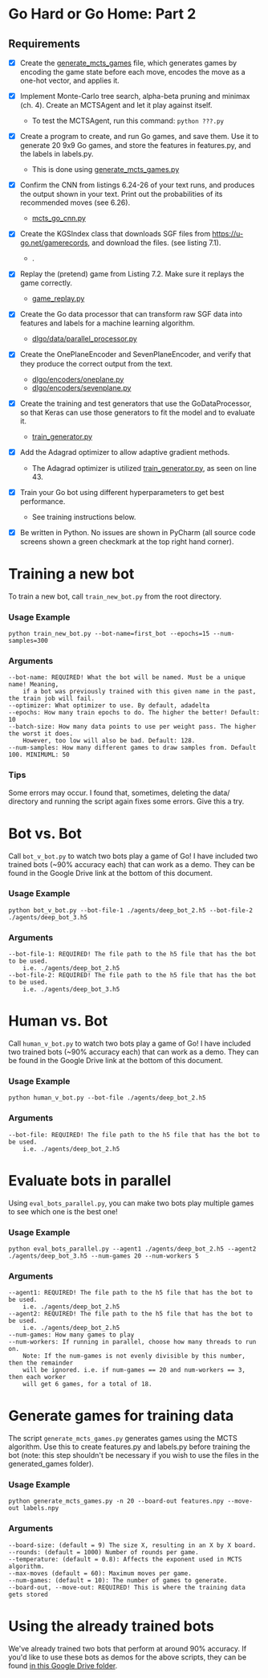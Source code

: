 # Go Hard or Go Home: Part 2

## Requirements
- [x] Create the [generate_mcts_games](./generate_mcts_games.py) file, which generates games by encoding the game state before each move, encodes the move as a one-hot vector, and applies it.
- [x] Implement Monte-Carlo tree search, alpha-beta pruning and minimax (ch. 4). Create an MCTSAgent and let it play against itself.
    - To test the MCTSAgent, run this command: `python ???.py`
- [x] Create a program to create, and run Go games, and save them. Use it to generate 20 9x9 Go games, and store the features in features.py, and the labels in labels.py.
    - This is done using [generate_mcts_games.py](./generate_mcts_games.py)
- [x] Confirm the CNN from listings 6.24-26 of your text runs, and produces the output shown in your text. Print out the probabilities of its recommended moves (see 6.26).
    - [mcts_go_cnn.py](./mcts_go_cnn.py)
- [x] Create the KGSIndex class that downloads SGF files from https://u-go.net/gamerecords, and download the files. (see listing 7.1).
    - .
- [x] Replay the (pretend) game from Listing 7.2. Make sure it replays the game correctly.
    - [game_replay.py](./game_replay.py)
- [x] Create the Go data processor that can transform raw SGF data into features and labels for a machine learning algorithm.
    - [dlgo/data/parallel_processor.py](./dlgo/data/parallel_processor.py)
- [x] Create the OnePlaneEncoder and SevenPlaneEncoder, and verify that they produce the correct output from the text.
    - [dlgo/encoders/oneplane.py](./dlgo/encoders/oneplane.py)
    - [dlgo/encoders/sevenplane.py](./dlgo/encoders/sevenplane.py)
- [x] Create the training and test generators that use the GoDataProcessor, so that Keras can use those generators to fit the model and to evaluate it.
    - [train_generator.py](./train_generator.py)
- [x] Add the Adagrad optimizer to allow adaptive gradient methods.
    - The Adagrad optimizer is utilized [train_generator.py](./train_generator.py), as seen on line 43.
- [x] Train your Go bot using different hyperparameters to get best performance.
    - See training instructions below.
- [x] Be written in Python. No issues are shown in PyCharm (all source code screens shown a green checkmark at the top right hand corner).



# Training a new bot
To train a new bot, call `train_new_bot.py` from the root directory.

### Usage Example
```
python train_new_bot.py --bot-name=first_bot --epochs=15 --num-samples=300
```

### Arguments
```
--bot-name: REQUIRED! What the bot will be named. Must be a unique name! Meaning, 
    if a bot was previously trained with this given name in the past, the train job will fail.
--optimizer: What optimizer to use. By default, adadelta
--epochs: How many train epochs to do. The higher the better! Default: 10
--batch-size: How many data points to use per weight pass. The higher the worst it does. 
    However, too low will also be bad. Default: 128.
--num-samples: How many different games to draw samples from. Default 100. MINIMUML: 50
```

### Tips
Some errors may occur. I found that, sometimes, deleting the data/ directory and running the script again fixes some errors. Give this a try.


# Bot vs. Bot
Call `bot_v_bot.py` to watch two bots play a game of Go! I have included two trained bots (~90% accuracy each) that can work as a demo. They can be found in the Google Drive link at the bottom of this document.

### Usage Example
```
python bot_v_bot.py --bot-file-1 ./agents/deep_bot_2.h5 --bot-file-2 ./agents/deep_bot_3.h5
```

### Arguments
```
--bot-file-1: REQUIRED! The file path to the h5 file that has the bot to be used.
    i.e. ./agents/deep_bot_2.h5
--bot-file-2: REQUIRED! The file path to the h5 file that has the bot to be used.
    i.e. ./agents/deep_bot_3.h5
```


# Human vs. Bot
Call `human_v_bot.py` to watch two bots play a game of Go! I have included two trained bots (~90% accuracy each) that can work as a demo. They can be found in the Google Drive link at the bottom of this document.

### Usage Example
```
python human_v_bot.py --bot-file ./agents/deep_bot_2.h5
```

### Arguments
```
--bot-file: REQUIRED! The file path to the h5 file that has the bot to be used.
    i.e. ./agents/deep_bot_2.h5
```


# Evaluate bots in parallel
Using `eval_bots_parallel.py`, you can make two bots play multiple games to see which one is the best one!

### Usage Example
```
python eval_bots_parallel.py --agent1 ./agents/deep_bot_2.h5 --agent2 ./agents/deep_bot_3.h5 --num-games 20 --num-workers 5
```   

### Arguments
```
--agent1: REQUIRED! The file path to the h5 file that has the bot to be used.
    i.e. ./agents/deep_bot_2.h5
--agent2: REQUIRED! The file path to the h5 file that has the bot to be used.
    i.e. ./agents/deep_bot_2.h5
--num-games: How many games to play
--num-workers: If running in parallel, choose how many threads to run on.
    Note: If the num-games is not evenly divisible by this number, then the remainder
    will be ignored. i.e. if num-games == 20 and num-workers == 3, then each worker
    will get 6 games, for a total of 18.
```


   
# Generate games for training data
The script `generate_mcts_games.py` generates games using the MCTS algorithm. Use this to create features.py and labels.py before training the bot (note: this step shouldn't be necessary if you wish to use the files in the generated_games folder).

### Usage Example
```
python generate_mcts_games.py -n 20 --board-out features.npy --move-out labels.npy
```

### Arguments
```
--board-size: (default = 9) The size X, resulting in an X by X board.
--rounds: (default = 1000) Number of rounds per game.
--temperature: (default = 0.8): Affects the exponent used in MCTS algorithm.
--max-moves (default = 60): Maximum moves per game.
--num-games: (default = 10): The number of games to generate.
--board-out, --move-out: REQUIRED! This is where the training data gets stored
```

# Using the already trained bots
We've already trained two bots that perform at around 90% accuracy. If you'd like to use these bots
as demos for the above scripts, they can be found [in this Google Drive folder](https://drive.google.com/drive/folders/1HZUnoPckNOFC3Rw34y7YMT4-ILS_R9Hu?usp=sharing). 
